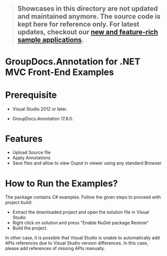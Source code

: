 > ## Showcases in this directory are not updated and maintained anymore. The source code is kept here for reference only. For latest updates, checkout our [new and feature-rich sample applications](https://github.com/groupdocs-annotation).

# GroupDocs.Annotation for .NET MVC Front-End Examples


# Prerequisite

+ Visual Studio 2012 or later.

+ GroupDocs.Annotation 17.8.0.

# Features

+ Upload Source file
+ Apply Annotations
+ Save files and allow to view Ouput in viewer using any standard Browser


# How to Run the Examples?

The package contains C# examples. Follow the given steps to proceed with project build:

* Extract the downloaded project and open the solution file in Visual Studio
* Right click on solution and press "Enable NuGet package Restore"
* Build the project.

In other case, it is possible that Visual Studio is unable to automatically add APIs references due to Visual Studio version differences. In this case, please add references of missing APIs manually.
